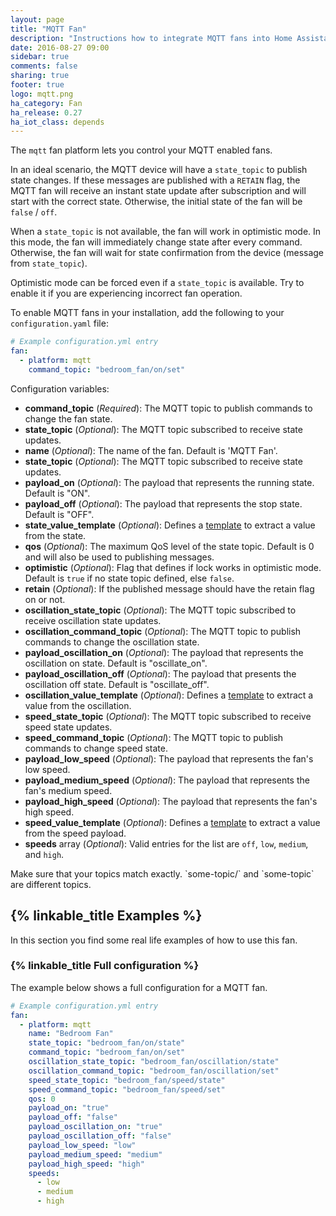 ```yaml
---
layout: page
title: "MQTT Fan"
description: "Instructions how to integrate MQTT fans into Home Assistant."
date: 2016-08-27 09:00
sidebar: true
comments: false
sharing: true
footer: true
logo: mqtt.png
ha_category: Fan
ha_release: 0.27
ha_iot_class: depends
---
```


The `mqtt` fan platform lets you control your MQTT enabled fans.

In an ideal scenario, the MQTT device will have a `state_topic` to publish state changes. If these messages are published with a `RETAIN` flag, the MQTT fan will receive an instant state update after subscription and will start with the correct state. Otherwise, the initial state of the fan will be `false` / `off`.

When a `state_topic` is not available, the fan will work in optimistic mode. In this mode, the fan will immediately change state after every command. Otherwise, the fan will wait for state confirmation from the device (message from `state_topic`).

Optimistic mode can be forced even if a `state_topic` is available. Try to enable it if you are experiencing incorrect fan operation.

To enable MQTT fans in your installation, add the following to your `configuration.yaml` file:

```yaml
# Example configuration.yml entry
fan:
  - platform: mqtt
    command_topic: "bedroom_fan/on/set"
```

Configuration variables:

- **command_topic** (*Required*): The MQTT topic to publish commands to change the fan state.
- **state_topic** (*Optional*): The MQTT topic subscribed to receive state updates.
- **name** (*Optional*): The name of the fan. Default is 'MQTT Fan'.
- **state_topic** (*Optional*): The MQTT topic subscribed to receive state updates.
- **payload_on** (*Optional*): The payload that represents the running state. Default is "ON".
- **payload_off** (*Optional*): The payload that represents the stop state. Default is "OFF".
- **state_value_template** (*Optional*): Defines a [template](/docs/configuration/templating/#processing-incoming-data) to extract a value from the state.
- **qos** (*Optional*): The maximum QoS level of the state topic. Default is 0 and will also be used to publishing messages.
- **optimistic** (*Optional*): Flag that defines if lock works in optimistic mode. Default is `true` if no state topic defined, else `false`.
- **retain** (*Optional*): If the published message should have the retain flag on or not.
- **oscillation_state_topic** (*Optional*): The MQTT topic subscribed to receive oscillation state updates.
- **oscillation_command_topic** (*Optional*): The MQTT topic to publish commands to change the oscillation state.
- **payload_oscillation_on** (*Optional*): The payload that represents the oscillation on state. Default is "oscillate_on".
- **payload_oscillation_off** (*Optional*): The payload that presents the oscillation off state. Default is "oscillate_off".
- **oscillation_value_template** (*Optional*): Defines a [template](/docs/configuration/templating/#processing-incoming-data) to extract a value from the oscillation.
- **speed_state_topic** (*Optional*): The MQTT topic subscribed to receive speed state updates.
- **speed_command_topic** (*Optional*): The MQTT topic to publish commands to change speed state.
- **payload_low_speed** (*Optional*): The payload that represents the fan's low speed.
- **payload_medium_speed** (*Optional*): The payload that represents the fan's medium speed.
- **payload_high_speed** (*Optional*): The payload that represents the fan's high speed.
- **speed_value_template** (*Optional*): Defines a [template](/docs/configuration/templating/#processing-incoming-data) to extract a value from the speed payload.
- **speeds** array (*Optional*): Valid entries for the list are `off`, `low`, `medium`, and `high`.

<p class='note warning'>
Make sure that your topics match exactly. `some-topic/` and `some-topic` are different topics.
</p>

## {% linkable_title Examples %}

In this section you find some real life examples of how to use this fan.

### {% linkable_title Full configuration %}

The example below shows a full configuration for a MQTT fan.

```yaml
# Example configuration.yml entry
fan:
  - platform: mqtt
    name: "Bedroom Fan"
    state_topic: "bedroom_fan/on/state"
    command_topic: "bedroom_fan/on/set"
    oscillation_state_topic: "bedroom_fan/oscillation/state"
    oscillation_command_topic: "bedroom_fan/oscillation/set"
    speed_state_topic: "bedroom_fan/speed/state"
    speed_command_topic: "bedroom_fan/speed/set"
    qos: 0
    payload_on: "true"
    payload_off: "false"
    payload_oscillation_on: "true"
    payload_oscillation_off: "false"
    payload_low_speed: "low"
    payload_medium_speed: "medium"
    payload_high_speed: "high"
    speeds:
      - low
      - medium
      - high
```
